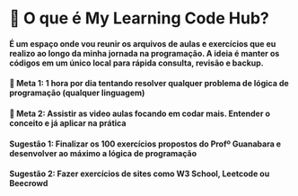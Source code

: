 # 🧩 O que é My Learning Code Hub?
#### É um espaço onde vou reunir os arquivos de aulas e exercícios que eu realizo ao longo da minha jornada na programação.  A ideia é manter os códigos em um único local para rápida consulta, revisão e backup.

#### 🎯 Meta 1: 1 hora por dia tentando resolver qualquer problema de lógica de programação (qualquer linguagem)  
#### 🎯 Meta 2: Assistir as video aulas focando em codar mais. Entender o conceito e já aplicar na prática  

#### Sugestão 1: Finalizar os 100 exercícios propostos do Profº Guanabara e desenvolver ao máximo a lógica de programação  
#### Sugestão 2: Fazer exercícios de sites como W3 School, Leetcode ou Beecrowd  
